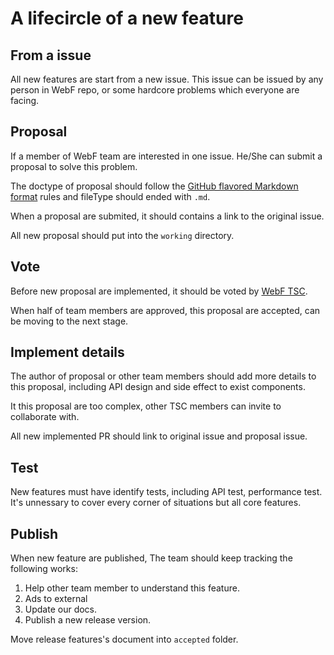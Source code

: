 # A lifecircle of a new feature

## From a issue

All new features are start from a new issue. This issue can be issued by any person in WebF repo, or some hardcore problems which everyone are facing.

## Proposal

If a member of WebF team are interested in one issue. He/She can submit a proposal to solve this problem.

The doctype of proposal should follow the [GitHub flavored Markdown format](https://guides.github.com/features/mastering-markdown/#GitHub-flavored-markdown) rules and fileType should ended with `.md`.

When a proposal are submited, it should contains a link to the original issue.

All new proposal should put into the `working` directory.

## Vote

Before new proposal are implemented, it should be voted by [WebF TSC](https://github.com/openWebF/TSC).

When half of team members are approved, this proposal are accepted, can be moving to the next stage.

## Implement details

The author of proposal or other team members should add more details to this proposal, including API design and side effect to exist components.

It this proposal are too complex, other TSC members can invite to collaborate with.

All new implemented PR should link to original issue and proposal issue.

## Test

New features must have identify tests, including API test, performance test. It's unnessary to cover every corner of situations but all core features.

## Publish

When new feature are published, The team should keep tracking the following works:

1. Help other team member to understand this feature.
2. Ads to external
3. Update our docs.
4. Publish a new release version.

Move release features's document into `accepted` folder.
